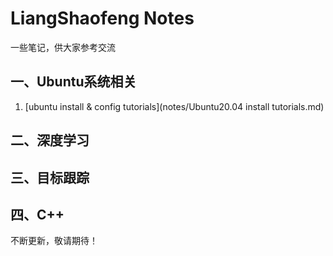 # LiangShaofeng Notes

一些笔记，供大家参考交流

## 一、Ubuntu系统相关

1.  [ubuntu install & config tutorials](notes/Ubuntu20.04 install tutorials.md) 







## 二、深度学习







## 三、目标跟踪







## 四、C++







不断更新，敬请期待！